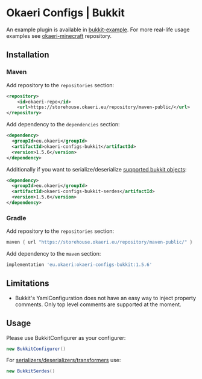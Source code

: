 # Okaeri Configs | Bukkit

An example plugin is available in [bukkit-example](https://github.com/OkaeriPoland/okaeri-configs/tree/master/bukkit-example).
For more real-life usage examples see [okaeri-minecraft](https://github.com/OkaeriPoland/okaeri-minecraft) repository.

## Installation
### Maven
Add repository to the `repositories` section:
```xml
<repository>
    <id>okaeri-repo</id>
    <url>https://storehouse.okaeri.eu/repository/maven-public/</url>
</repository>
```
Add dependency to the `dependencies` section:
```xml
<dependency>
  <groupId>eu.okaeri</groupId>
  <artifactId>okaeri-configs-bukkit</artifactId>
  <version>1.5.6</version>
</dependency>
```
Additionally if you want to serialize/deserialize [supported bukkit objects](https://github.com/OkaeriPoland/okaeri-configs/tree/master/bukkit-serdes):
```xml
<dependency>
  <groupId>eu.okaeri</groupId>
  <artifactId>okaeri-configs-bukkit-serdes</artifactId>
  <version>1.5.6</version>
</dependency>
```
### Gradle
Add repository to the `repositories` section:
```groovy
maven { url "https://storehouse.okaeri.eu/repository/maven-public/" }
```
Add dependency to the `maven` section:
```groovy
implementation 'eu.okaeri:okaeri-configs-bukkit:1.5.6'
```

## Limitations
- Bukkit's YamlConfiguration does not have an easy way to inject property comments. 
  Only top level comments are supported at the moment.

## Usage

Please use BukkitConfigurer as your configurer:
```java
new BukkitConfigurer()
```
For [serializers/deserializers/transformers](https://github.com/OkaeriPoland/okaeri-configs/tree/master/bukkit-serdes) use:
```java
new BukkitSerdes()
```
